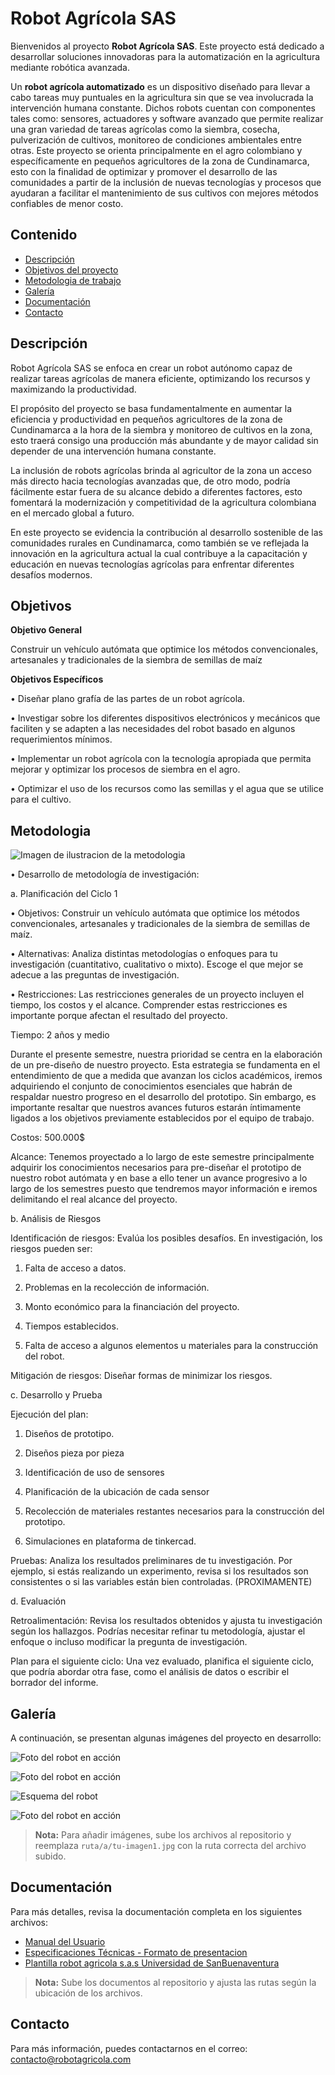 # Robot Agrícola SAS

Bienvenidos al proyecto **Robot Agrícola SAS**. Este proyecto está dedicado a desarrollar soluciones innovadoras para la automatización en la agricultura mediante robótica avanzada.


Un **robot agrícola automatizado** es un dispositivo diseñado para llevar a cabo tareas muy puntuales en la agricultura sin que se vea involucrada la intervención humana constante. Dichos robots cuentan con componentes tales como: sensores, actuadores y software avanzado que permite realizar una gran variedad de tareas agrícolas como la siembra, cosecha, pulverización de cultivos, monitoreo de condiciones ambientales entre otras.
Este proyecto se orienta principalmente en el agro colombiano y específicamente en pequeños agricultores de la zona de Cundinamarca, esto con la finalidad de optimizar y promover el desarrollo de las comunidades a partir de la inclusión de nuevas tecnologías y procesos que ayudaran a facilitar el mantenimiento de sus cultivos con mejores métodos confiables de menor costo. 


## Contenido

- [Descripción](#descripción)
- [Objetivos del proyecto](#Objetivos)
- [Metodologia de trabajo](#Metodologia)
- [Galería](#galería)
- [Documentación](#documentación)
- [Contacto](#contacto)















## Descripción

Robot Agrícola SAS se enfoca en crear un robot autónomo capaz de realizar tareas agrícolas de manera eficiente, optimizando los recursos y maximizando la productividad.


El propósito del proyecto se basa fundamentalmente en aumentar la eficiencia y productividad en pequeños agricultores de la zona de Cundinamarca a la hora de la siembra y monitoreo de cultivos en la zona, esto traerá consigo una producción más abundante y de mayor calidad sin depender de una intervención humana constante.

La inclusión de robots agrícolas brinda al agricultor de la zona un acceso más directo hacia tecnologías avanzadas que, de otro modo, podría fácilmente estar fuera de su alcance debido a diferentes factores, esto fomentará la modernización y competitividad de la agricultura colombiana en el mercado global a futuro.

En este proyecto se evidencia la contribución al desarrollo sostenible de las comunidades rurales en Cundinamarca, como también se ve reflejada la innovación en la agricultura actual la cual contribuye a la capacitación y educación en nuevas tecnologías agrícolas para enfrentar diferentes desafíos modernos.





## Objetivos

**Objetivo General**

Construir un vehículo autómata que optimice los métodos convencionales, artesanales y tradicionales de la siembra de semillas de maíz 


**Objetivos Específicos**

•	Diseñar plano grafía de las partes de un robot agrícola.

•	Investigar sobre los diferentes dispositivos electrónicos y mecánicos que faciliten y se adapten a las necesidades del robot basado en algunos requerimientos mínimos.

•	Implementar un robot agrícola con la tecnología apropiada que permita mejorar y optimizar los procesos de siembra en el agro.

•	Optimizar el uso de los recursos como las semillas y el agua que se utilice para el cultivo.







## Metodologia


![Imagen de ilustracion de la metodologia ](https://github.com/cristianserrano770/proyecto-/blob/main/proyecto%20robot%20agricola/imagenes/metodologia.png?raw=true)





•	Desarrollo de metodología de investigación: 

a.	Planificación del Ciclo 1 

•	Objetivos: Construir un vehículo autómata que optimice los métodos convencionales, artesanales y tradicionales de la siembra de semillas de maíz.

•	Alternativas: Analiza distintas metodologías o enfoques para tu investigación (cuantitativo, cualitativo o mixto). Escoge el que mejor se adecue a las preguntas de investigación.

•	Restricciones: Las restricciones generales de un proyecto incluyen el tiempo, los costos y el alcance. Comprender estas restricciones es importante porque afectan el resultado del proyecto.

Tiempo: 2 años y medio

Durante el presente semestre, nuestra prioridad se centra en la elaboración de un pre-diseño de nuestro proyecto. Esta estrategia se fundamenta en el entendimiento de que a medida que avanzan los ciclos académicos, iremos adquiriendo el conjunto de conocimientos esenciales que habrán de respaldar nuestro progreso en el desarrollo del prototipo. Sin embargo, es importante resaltar que nuestros avances futuros estarán íntimamente ligados a los objetivos previamente establecidos por el equipo de trabajo.

Costos: 500.000$

Alcance: Tenemos proyectado a lo largo de este semestre principalmente adquirir los conocimientos necesarios para pre-diseñar el prototipo de nuestro robot autómata y en base a ello tener un avance progresivo a lo largo de los semestres puesto que tendremos mayor información e iremos delimitando el real alcance del proyecto.


b.	 Análisis de Riesgos

Identificación de riesgos: Evalúa los posibles desafíos. En investigación, los riesgos pueden ser: 

1.	Falta de acceso a datos.

2.	Problemas en la recolección de información.

3.	Monto económico para la financiación del proyecto. 

4.	Tiempos establecidos.

5.	Falta de acceso a algunos elementos u materiales para la construcción del robot.




Mitigación de riesgos: Diseñar formas de minimizar los riesgos. 

c.	Desarrollo y Prueba

Ejecución del plan: 

1.	Diseños de prototipo. 

2.	Diseños pieza por pieza 

3.	Identificación de uso de sensores 

4.	Planificación de la ubicación de cada sensor 

5.	Recolección de materiales restantes necesarios para la construcción del prototipo.

6.	Simulaciones en plataforma de tinkercad.

Pruebas: Analiza los resultados preliminares de tu investigación. Por ejemplo, si estás realizando un experimento, revisa si los resultados son consistentes o si las variables están bien controladas. (PROXIMAMENTE)

d.	Evaluación

Retroalimentación: Revisa los resultados obtenidos y ajusta tu investigación según los hallazgos. Podrías necesitar refinar tu metodología, ajustar el enfoque o incluso modificar la pregunta de investigación.

Plan para el siguiente ciclo: Una vez evaluado, planifica el siguiente ciclo, que podría abordar otra fase, como el análisis de datos o escribir el borrador del informe.


















## Galería

A continuación, se presentan algunas imágenes del proyecto en desarrollo:

![Foto del robot en acción](https://github.com/cristianserrano770/proyecto-/blob/26c26520733b6d72ef08d65daee4ccaf9e7596cf/proyecto%20robot%20agricola/imagenes/Powerful%20Gaaris-Hango%20(2).png?raw=true)

![Foto del robot en acción](https://github.com/cristianserrano770/proyecto-/blob/26c26520733b6d72ef08d65daee4ccaf9e7596cf/proyecto%20robot%20agricola/imagenes/Powerful%20Gaaris-Hango%20(3).png?raw=true)

![Esquema del robot](https://github.com/cristianserrano770/proyecto-/blob/main/proyecto%20robot%20agricola/imagenes/Powerful%20Gaaris-Hango%20(1).png?raw=true)

![Foto del robot en acción](ruta/a/tu-imagen1.jpg)













> **Nota:** Para añadir imágenes, sube los archivos al repositorio y reemplaza `ruta/a/tu-imagen1.jpg` con la ruta correcta del archivo subido.

## Documentación

Para más detalles, revisa la documentación completa en los siguientes archivos:

- [Manual del Usuario](ruta/a/manual_usuario.pdf)
- [Especificaciones Técnicas - Formato de presentacion ](https://github.com/cristianserrano770/proyecto-/blob/26c26520733b6d72ef08d65daee4ccaf9e7596cf/proyecto%20robot%20agricola/documentos/formato-presentacion-Proyecto%20robot%20agricola%20sas.pdf)
- [Plantilla robot agricola s.a.s Universidad de SanBuenaventura](https://github.com/cristianserrano770/proyecto-/blob/a83979136dc07284273ca1e0c1c8cfb2573ba4ea/proyecto%20robot%20agricola/documentos/Informe%20proyecto%20robot%20agricola%20sas.pdf)

> **Nota:** Sube los documentos al repositorio y ajusta las rutas según la ubicación de los archivos.

## Contacto

Para más información, puedes contactarnos en el correo: contacto@robotagricola.com

